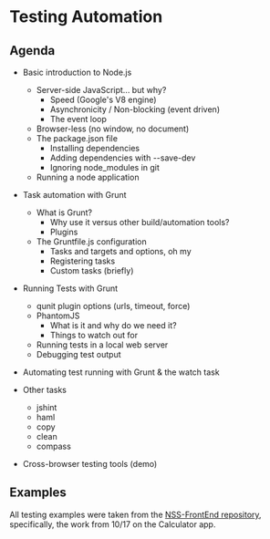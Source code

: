 Testing Automation
====

## Agenda

* Basic introduction to Node.js
  * Server-side JavaScript... but why?
      * Speed (Google's V8 engine)
      * Asynchronicity / Non-blocking (event driven)
      * The event loop
  * Browser-less (no window, no document)
  * The package.json file
      * Installing dependencies
      * Adding dependencies with --save-dev
      * Ignoring node_modules in git
  * Running a node application

* Task automation with Grunt
  * What is Grunt?
      * Why use it versus other build/automation tools?
      * Plugins
  * The Gruntfile.js configuration
      * Tasks and targets and options, oh my
      * Registering tasks
      * Custom tasks (briefly)

* Running Tests with Grunt
  * qunit plugin options (urls, timeout, force)
  * PhantomJS
      * What is it and why do we need it?
      * Things to watch out for
  * Running tests in a local web server
  * Debugging test output

* Automating test running with Grunt & the watch task

* Other tasks
  * jshint
  * haml
  * copy
  * clean
  * compass

* Cross-browser testing tools (demo)

## Examples

All testing examples were taken from the [NSS-FrontEnd repository](https://github.com/chyld/NSS-FrontEnd/tree/master/2013-10-17-Calc-Integration-Testing), specifically, the work from 10/17 on the Calculator app.

